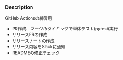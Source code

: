 ### Description
GitHub Actionsの練習用

- PR作成、マージのタイミングで単体テスト(pytest)実行
- リリースPRの作成
- リリースノートの作成
- リリース内容をSlackに通知
- READMEの修正チェック
